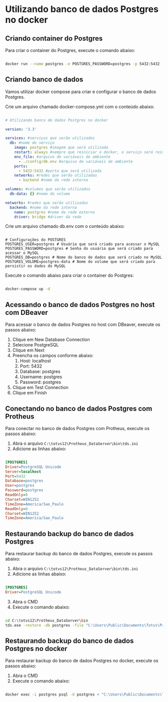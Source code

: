 # Utilizando banco de dados Postgres no docker

## Criando container do Postgres

Para criar o container do Postgres, execute o comando abaixo:

```bash

docker run --name postgres -e POSTGRES_PASSWORD=postgres -p 5432:5432 -d postgres

```

## Criando banco de dados

Vamos utilizar docker compose para criar e configurar o banco de dados Postgres.

Crie um arquivo chamado docker-compose.yml com o conteúdo abaixo:

```yml

# Utilizando banco de dados Postgres no docker

version: '3.3'

services: #serviços que serão utilizados
  db: #nome do serviço
    image: postgres #imagem que será utilizada
    restart: always #sempre que reiniciar o docker, o serviço será reiniciado
    env_file: #arquivo de variáveis de ambiente
      - ./config/db.env #arquivo de variáveis de ambiente
    ports:
      - 5432:5432 #porta que será utilizada
    networks: #redes que serão utilizadas
      - backend #nome da rede interna      

volumes: #volumes que serão utilizados
  db-data: {} #nome do volume

networks: #redes que serão utilizadas  
  backend: #nome da rede interna
    name: postgres #nome da rede externa
    driver: bridge #driver da rede

```

Crie um arquivo chamado db.env com o conteúdo abaixo:

```env

# Configurações do POSTGRES
POSTGRES_USER=postgres # Usuário que será criado para acessar o MySQL
POSTGRES_PASSWORD=postgres # Senha do usuário que será criado para acessar o MySQL
POSTGRES_DB=postgres # Nome do banco de dados que será criado no MySQL
POSTGRES_VOLUME=postgres-data # Nome do volume que será criado para persistir os dados do MySQL

```

Execute o comando abaixo para criar o container do Postgres:

```bash

docker-compose up -d

```

## Acessando o banco de dados Postgres no host com DBeaver

Para acessar o banco de dados Postgres no host com DBeaver, execute os passos abaixo:

1. Clique em New Database Connection
2. Selecione PostgreSQL
3. Clique em Next
4. Preencha os campos conforme abaixo:
   1. Host: localhost
   2. Port: 5432
   3. Database: postgres
   4. Username: postgres
   5. Password: postgres
5. Clique em Test Connection
6. Clique em Finish



## Conectando no banco de dados Postgres com Protheus

Para conectar no banco de dados Postgres com Protheus, execute os passos abaixo:

1. Abra o arquivo `C:\totvs12\Protheus_DataServer\bin\tds.ini`
2. Adicione as linhas abaixo:

```ini

[POSTGRES]
Driver=PostgreSQL Unicode
Server=localhost
Port=5432
Database=postgres
User=postgres
Password=postgres
ReadOnly=0
Charset=WIN1252
TimeZone=America/Sao_Paulo
ReadOnly=0
Charset=WIN1252
TimeZone=America/Sao_Paulo

```

## Restaurando backup do banco de dados Postgres

Para restaurar backup do banco de dados Postgres, execute os passos abaixo:

1. Abra o arquivo `C:\totvs12\Protheus_DataServer\bin\tds.ini`
2. Adicione as linhas abaixo:

```ini

[POSTGRES]
Driver=PostgreSQL Unicode

```

3. Abra o CMD
4. Execute o comando abaixo:

```bash

cd C:\totvs12\Protheus_DataServer\bin
tds.exe -restore -db postgres -file "C:\Users\Public\Documents\Totvs\Protheus\12.1.27\DataServer\postgres\postgres.bkp"

```

## Restaurando backup do banco de dados Postgres no docker

Para restaurar backup do banco de dados Postgres no docker, execute os passos abaixo:

1. Abra o CMD
2. Execute o comando abaixo:

```bash

docker exec -i postgres psql -U postgres < "C:\Users\Public\Documents\Totvs\Protheus\12.1.27\DataServer\postgres\postgres.bkp"

```

